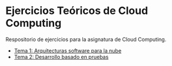 
# Ejercicios Teóricos de Cloud Computing
Respositorio de ejercicios para la asignatura de Cloud Computing.
* [Tema 1: Arquitecturas software para la nube](https://github.com/yoskitar/Ejercicios-CC/blob/master/Ejercicios%20Tema%201.md)
* [Tema 2: Desarrollo basado en pruebas](https://github.com/yoskitar/Ejercicios-CC/blob/master/Ejercicios%20Tema%202.md)
